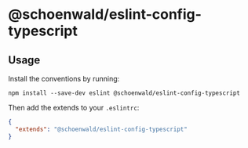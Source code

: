 # @schoenwald/eslint-config-typescript

## Usage

Install the conventions by running:

```node
npm install --save-dev eslint @schoenwald/eslint-config-typescript
```

Then add the extends to your `.eslintrc`:

```json
{
  "extends": "@schoenwald/eslint-config-typescript"
}
```
